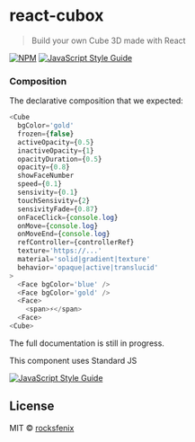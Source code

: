 # react-cubox

> Build your own Cube 3D made with React

[![NPM](https://img.shields.io/npm/v/react-cubox.svg)](https://www.npmjs.com/package/react-cubox) [![JavaScript Style Guide](https://img.shields.io/badge/code_style-standard-brightgreen.svg)](https://standardjs.com)

### Composition

The declarative composition that we expected:
```js
<Cube
  bgColor='gold'
  frozen={false}
  activeOpacity={0.5}
  inactiveOpacity={1}
  opacityDuration={0.5}
  opacity={0.8}
  showFaceNumber
  speed={0.1}
  sensivity={0.1}
  touchSensivity={2}
  sensivityFade={0.87}
  onFaceClick={console.log}
  onMove={console.log}
  onMoveEnd={console.log}
  refController={controllerRef}
  texture='https://...'
  material='solid|gradient|texture'
  behavior='opaque|active|translucid'
>
  <Face bgColor='blue' />
  <Face bgColor='gold' />
  <Face>
    <span>⚡</span>
  <Face>
<Cube>

```

The full documentation is still in progress.

<!-- 
### Remote controller

By default, the movements will be listened in document, but you can pass a React ref to control and listen the movements on another element.

```jsx
<div ref={controllerRef}>
  Remote controller 🕹️
</div>
<Cube
  bg='red'
  refController={controllerRef}
  material='gradient'
  behavior='translucid'
>
  <Face>
    <span>⚡</span>
  <Face>
<Cube>
```

----- -->

This component uses Standard JS

[![JavaScript Style Guide](https://cdn.rawgit.com/standard/standard/master/badge.svg)](https://github.com/standard/standard)

## License

MIT © [rocksfenix](https://github.com/rocksfenix)
